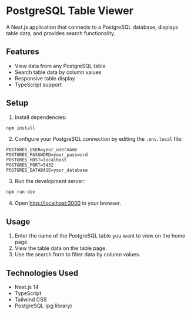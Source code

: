 # PostgreSQL Table Viewer

A Next.js application that connects to a PostgreSQL database, displays table data, and provides search functionality.

## Features

- View data from any PostgreSQL table
- Search table data by column values
- Responsive table display
- TypeScript support

## Setup

1. Install dependencies:

```bash
npm install
```

2. Configure your PostgreSQL connection by editing the `.env.local` file:

```
POSTGRES_USER=your_username
POSTGRES_PASSWORD=your_password
POSTGRES_HOST=localhost
POSTGRES_PORT=5432
POSTGRES_DATABASE=your_database
```

3. Run the development server:

```bash
npm run dev
```

4. Open [http://localhost:3000](http://localhost:3000) in your browser.

## Usage

1. Enter the name of the PostgreSQL table you want to view on the home page.
2. View the table data on the table page.
3. Use the search form to filter data by column values.

## Technologies Used

- Next.js 14
- TypeScript
- Tailwind CSS
- PostgreSQL (pg library)
